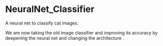 # NeuralNet_Classifier
A neural net to classify cat images.

We are now taking the old image classifier and improving its accuracy by deepening the neural net and changing the architecture .
